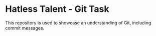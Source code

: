 # Hatless Talent - Git Task
This repository is used to showcase an understanding of Git, including commit messages. 